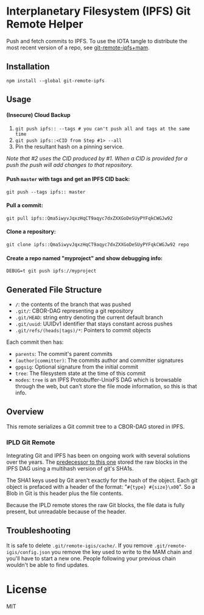 # Interplanetary Filesystem (IPFS) Git Remote Helper

Push and fetch commits to IPFS. To use the IOTA tangle to distribute the most recent version of a repo, see [git-remote-ipfs+mam](https://github.com/dhappy/git-remote-ipfs-mam).

## Installation

`npm install --global git-remote-ipfs`

## Usage

#### (Insecure) Cloud Backup

1. `git push ipfs:: --tags # you can't push all and tags at the same time`
2. `git push ipfs::<CID from Step #1> --all`
3. Pin the resultant hash on a pinning service.

_Note that #2 uses the CID produced by #1. When a CID is provided for a push the push will add changes to that repository._

#### Push `master` with tags and get an IPFS CID back:

`git push --tags ipfs:: master`

#### Pull a commit:

`git pull ipfs::Qma5iwyvJqxzHqCT9aqyc7dxZXXGoDeSUyPYFqkCWGJw92`

#### Clone a repository:

`git clone ipfs::Qma5iwyvJqxzHqCT9aqyc7dxZXXGoDeSUyPYFqkCWGJw92 repo`

#### Create a repo named "myproject" and show debugging info:

`DEBUG=t git push ipfs://myproject`

## Generated File Structure

* `/`: the contents of the branch that was pushed
* `.git/`: CBOR-DAG representing a git repository
* `.git/HEAD`: string entry denoting the current default branch
* `.git/uuid`: UUIDv1 identifier that stays constant across pushes
* `.git/refs/(heads|tags)/*`: Pointers to commit objects

Each commit then has:

* `parents`: The commit's parent commits
* `(author|committer)`: The commits author and committer signatures
* `gpgsig`: Optional signature from the initial commit
* `tree`: The filesystem state at the time of this commit
* `modes`: `tree` is an IPFS Protobuffer-UnixFS DAG which is browsable through the web, but can't store the file mode information, so this is that info.

## Overview

This remote serializes a Git commit tree to a CBOR-DAG stored in IPFS.

### IPLD Git Remote

Integrating Git and IPFS has been on ongoing work with several solutions over the years. The [predecessor to this one](//github.com/ipfs-shipyard/git-remote-ipld) stored the raw blocks in the IPFS DAG using a multihash version of git's SHA1s.

The SHA1 keys used by Git aren't exactly for the hash of the object. Each git object is prefaced with a header of the format: "`#{type} #{size}\x00`". So a Blob in Git is this header plus the file contents.

Because the IPLD remote stores the raw Git blocks, the file data is fully present, but unreadable because of the header.

## Troubleshooting

It is safe to delete `.git/remote-igis/cache/`. If you remove `.git/remote-igis/config.json` you remove the key used to write to the MAM chain and you'll have to start a new one. People following your previous chain wouldn't be able to find updates.

# License
MIT

